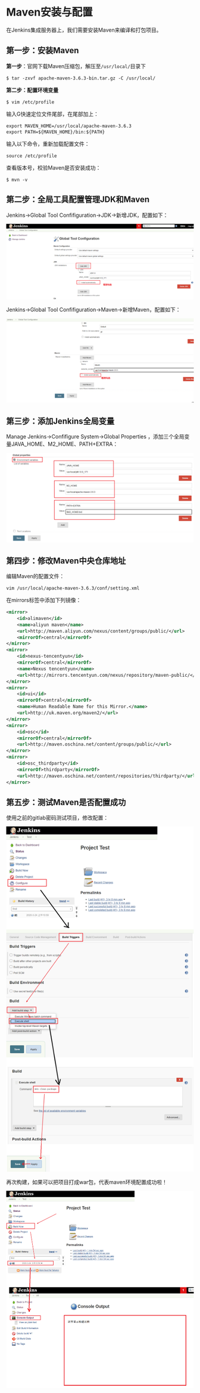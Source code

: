 # Maven安装与配置

在Jenkins集成服务器上，我们需要安装Maven来编译和打包项目。

## 第一步：安装Maven

**第一步**：官网下载Maven压缩包，解压至`/usr/local/`目录下

```shell
$ tar -zxvf apache-maven-3.6.3-bin.tar.gz -C /usr/local/
```

**第二步：配置环境变量**

```shell
$ vim /etc/profile
```

输入G快速定位文件尾部，在尾部加上：

```shell
export MAVEN_HOME=/usr/local/apache-maven-3.6.3
export PATH=${MAVEN_HOME}/bin:${PATH}
```

输入以下命令，重新加载配置文件：

```shell
source /etc/profile
```

查看版本号，校验Maven是否安装成功：

```shell
$ mvn -v
```



## 第二步：全局工具配置管理JDK和Maven

Jenkins->Global Tool Confifiguration->JDK->新增JDK，配置如下：

![](../images/34.png)

Jenkins->Global Tool Confifiguration->Maven->新增Maven，配置如下：

![](../images/35.png)



## 第三步：添加Jenkins全局变量

Manage Jenkins->Confifigure System->Global Properties ，添加三个全局变量JAVA_HOME、M2_HOME、PATH+EXTRA：

![](../images/36.png)



## 第四步：修改Maven中央仓库地址

编辑Maven的配置文件：

```shell
vim /usr/local/apache-maven-3.6.3/conf/setting.xml
```

在mirrors标签中添加下列镜像：

```xml
<mirror>  
    <id>alimaven</id>  
    <name>aliyun maven</name>  
    <url>http://maven.aliyun.com/nexus/content/groups/public/</url>  
    <mirrorOf>central</mirrorOf>          
</mirror>
<mirror>
	<id>nexus-tencentyun</id>
	<mirrorOf>central</mirrorOf>
	<name>Nexus tencentyun</name>
	<url>http://mirrors.tencentyun.com/nexus/repository/maven-public/</url>
</mirror> 
<mirror>
	<id>ui</id>
	<mirrorOf>central</mirrorOf>
	<name>Human Readable Name for this Mirror.</name>
	<url>http://uk.maven.org/maven2/</url>
</mirror>
<mirror>
    <id>osc</id>
    <mirrorOf>central</mirrorOf>
    <url>http://maven.oschina.net/content/groups/public/</url>
</mirror>
<mirror>
    <id>osc_thirdparty</id>
    <mirrorOf>thirdparty</mirrorOf>
    <url>http://maven.oschina.net/content/repositories/thirdparty/</url>
</mirror>
```



## 第五步：测试Maven是否配置成功

使用之前的gitlab密码测试项目，修改配置：

![](../images/37.png)

再次构建，如果可以把项目打成war包，代表maven环境配置成功啦！

![](../images/38.png)

